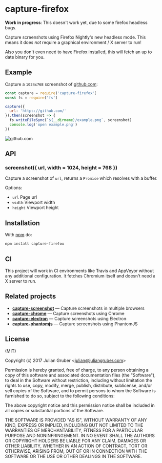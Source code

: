 # capture-firefox

__Work in progress__: This doesn't work yet, due to some firefox headless bugs.

Capture screenshots using Firefox Nightly's new headless mode. This means it does _not_
require a graphical environment / X server to run!

Also you don't even need to have Firefox installed, this will fetch an up
to date binary for you.

## Example

Capture a `1024x768` screenshot of [github.com](http://github.com):

```js
const capture = require('capture-firefox')
const fs = require('fs')

capture({
  url: 'https://github.com/'
}).then(screenshot => {
  fs.writeFileSync(`${__dirname}/example.png`, screenshot)
  console.log('open example.png')
})
```

![github.com](https://raw.github.com/juliangruber/capture-firefox/master/example.png)

## API

### screenshot({ url, width = 1024, height = 768 })

Capture a screenshot of `url`, returns a `Promise` which resolves with a buffer.

Options:

- `url` Page url
- `width` Viewport width
- `height` Viewport height

## Installation

With [npm](https://npmjs.org) do:

```bash
npm install capture-firefox
```

## CI

This project will work in CI environments like Travis and AppVeyor without any additional configuration. It fetches Chromium itself and doesn't need a X server to run.

## Related projects

- __[capture-screenshot](https://github.com/juliangruber/capture-screenshot)__ &mdash; Capture screenshots in multiple browsers
- __[capture-chrome](https://github.com/juliangruber/capture-chrome)__ &mdash; Capture screenshots using Chrome
- __[capture-electron](https://github.com/juliangruber/capture-electron)__ &mdash; Capture screenshots using Electron
- __[capture-phantomjs](https://github.com/juliangruber/capture-phantomjs)__ &mdash; Capture screenshots using PhantomJS

## License

(MIT)

Copyright (c) 2017 Julian Gruber &lt;julian@juliangruber.com&gt;

Permission is hereby granted, free of charge, to any person obtaining a copy of
this software and associated documentation files (the "Software"), to deal in
the Software without restriction, including without limitation the rights to
use, copy, modify, merge, publish, distribute, sublicense, and/or sell copies
of the Software, and to permit persons to whom the Software is furnished to do
so, subject to the following conditions:

The above copyright notice and this permission notice shall be included in all
copies or substantial portions of the Software.

THE SOFTWARE IS PROVIDED "AS IS", WITHOUT WARRANTY OF ANY KIND, EXPRESS OR
IMPLIED, INCLUDING BUT NOT LIMITED TO THE WARRANTIES OF MERCHANTABILITY,
FITNESS FOR A PARTICULAR PURPOSE AND NONINFRINGEMENT. IN NO EVENT SHALL THE
AUTHORS OR COPYRIGHT HOLDERS BE LIABLE FOR ANY CLAIM, DAMAGES OR OTHER
LIABILITY, WHETHER IN AN ACTION OF CONTRACT, TORT OR OTHERWISE, ARISING FROM,
OUT OF OR IN CONNECTION WITH THE SOFTWARE OR THE USE OR OTHER DEALINGS IN THE
SOFTWARE.
